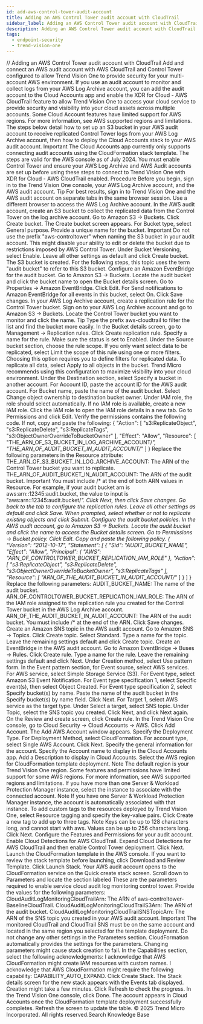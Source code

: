 ```yaml
---
id: add-aws-control-tower-audit-account
title: Adding an AWS Control Tower audit account with CloudTrail
sidebar_label: Adding an AWS Control Tower audit account with CloudTrail
description: Adding an AWS Control Tower audit account with CloudTrail
tags:
  - endpoint-security
  - trend-vision-one
---
```


/*<![CDATA[*/ $('#title').html($('meta[name=map-description]').attr('content')); /*]]>*/ Adding an AWS Control Tower audit account with CloudTrail Add and connect an AWS audit account with AWS CloudTrail and Control Tower configured to allow Trend Vision One to provide security for your multi-account AWS environment. If you use an audit account to monitor and collect logs from your AWS Log Archive account, you can add the audit account to the Cloud Accounts app and enable the XDR for Cloud - AWS CloudTrail feature to allow Trend Vision One to access your cloud service to provide security and visibility into your cloud assets across multiple accounts. Some Cloud Account features have limited support for AWS regions. For more information, see AWS supported regions and limitations. The steps below detail how to set up an S3 bucket in your AWS audit account to receive replicated Control Tower logs from your AWS Log Archive account, then how to deploy the Cloud Accounts stack to your AWS audit account. Important The Cloud Accounts app currently only supports connecting audit accounts using the CloudFormation stack template. The steps are valid for the AWS console as of July 2024. You must enable Control Tower and ensure your AWS Log Archive and AWS Audit accounts are set up before using these steps to connect to Trend Vision One with XDR for Cloud - AWS CloudTrail enabled. Procedure Before you begin, sign in to the Trend Vision One console, your AWS Log Archive account, and the AWS audit account. Tip For best results, sign in to Trend Vision One and the AWS audit account on separate tabs in the same browser session. Use a different browser to access the AWS Log Archive account. In the AWS audit account, create an S3 bucket to collect the replicated data from the Control Tower on the log archive account. Go to Amazon S3 → Buckets. Click Create bucket. The Create bucket screen appears. For Bucket type, select General purpose. Provide a unique name for the bucket. Important Do not use the prefix "aws-controltower" when naming the S3 bucket in your audit account. This might disable your ability to edit or delete the bucket due to restrictions imposed by AWS Control Tower. Under Bucket Versioning, select Enable. Leave all other settings as default and click Create bucket. The S3 bucket is created. For the following steps, this topic uses the term "audit bucket" to refer to this S3 bucket. Configure an Amazon EventBridge for the audit bucket. Go to Amazon S3 → Buckets. Locate the audit bucket and click the bucket name to open the Bucket details screen. Go to Properties → Amazon EventBridge. Click Edit. For Send notifications to Amazon EventBridge for all events in this bucket, select On. Click Save changes. In your AWS Log Archive account, create a replication rule for the Control Tower bucket. Sign on to your AWS Log Archive account and go to Amazon S3 → Buckets. Locate the Control Tower bucket you want to monitor and click the name. Tip Type the prefix aws-cloudtrail to filter the list and find the bucket more easily. In the Bucket details screen, go to Management → Replication rules. Click Create replication rule. Specify a name for the rule. Make sure the status is set to Enabled. Under the Source bucket section, choose the rule scope. If you only want select data to be replicated, select Limit the scope of this rule using one or more filters. Choosing this option requires you to define filters for replicated data. To replicate all data, select Apply to all objects in the bucket. Trend Micro recommends using this configuration to maximize visibility into your cloud environment. Under the Destination section, select Specify a bucket in another account. For Account ID, paste the account ID for the AWS audit account. For Bucket name, paste the name of the audit bucket. Select Change object ownership to destination bucket owner. Under IAM role, the role should select automatically. If no IAM role is available, create a new IAM role. Click the IAM role to open the IAM role details in a new tab. Go to Permissions and click Edit. Verify the permissions contains the following code. If not, copy and paste the following: { "Action": [ "s3:ReplicateObject", "s3:ReplicateDelete", "s3:ReplicateTags", "s3:ObjectOwnerOverrideToBucketOwner" ], "Effect": "Allow", "Resource": [ "THE_ARN_OF_S3_BUCKET_IN_LOG_ARCHIVE_ACCOUNT/*", "THE_ARN_OF_AUDIT_BUCKET_IN_AUDIT_ACCOUNT/*" ] } Replace the following parameters in the Resource attribute: THE_ARN_OF_S3_BUCKET_IN_LOG_ARCHIVE_ACCOUNT: The ARN of the Control Tower bucket you want to replicate. THE_ARN_OF_AUDIT_BUCKET_IN_AUDIT_ACCOUNT: The ARN of the audit bucket. Important You must include /* at the end of both ARN values in Resource. For example, if your audit bucket arn is aws:arn::12345:audit.bucket, the value to input is "aws:arn::12345:audit.bucket/*". Click Next, then click Save changes. Go back to the tab to configure the replication rules. Leave all other settings as default and click Save. When prompted, select whether or not to replicate existing objects and click Submit. Configure the audit bucket policies. In the AWS audit account, go to Amazon S3 → Buckets. Locate the audit bucket and click the name to access the Bucket details screen. Go to Permissions → Bucket policy. Click Edit. Copy and paste the following policy. { "Version": "2012-10-17", "Statement": [ { "Sid": "AUDIT_BUCKET_NAME", "Effect": "Allow", "Principal": { "AWS": "ARN_OF_CONTROLTOWER_BUCKET_REPLICATION_IAM_ROLE" }, "Action": [ "s3:ReplicateObject", "s3:ReplicateDelete", "s3:ObjectOwnerOverrideToBucketOwner", "s3:ReplicateTags" ], "Resource": [ "ARN_OF_THE_AUDIT_BUCKET_IN_AUDIT_ACCOUNT/*" ] } ] } Replace the following parameters: AUDIT_BUCKET_NAME: The name of the audit bucket. ARN_OF_CONTROLTOWER_BUCKET_REPLICATION_IAM_ROLE: The ARN of the IAM role assigned to the replication rule you created for the Control Tower bucket in the AWS Log Archive account. ARN_OF_THE_AUDIT_BUCKET_IN_AUDIT_ACCOUNT: The ARN of the audit bucket. You must include /* at the end of the ARN. Click Save changes. Create an Amazon SNS topic in the AWS audit account. Go to Amazon SNS → Topics. Click Create topic. Select Standard. Type a name for the topic. Leave the remaining settings default and click Create topic. Create an EventBridge in the AWS audit account. Go to Amazon EventBridge → Buses → Rules. Click Create rule. Type a name for the rule. Leave the remaining settings default and click Next. Under Creation method, select Use pattern form. In the Event pattern section, for Event source, select AWS services. For AWS service, select Simple Storage Service (S3). For Event type, select Amazon S3 Event Notification. For Event type specification 1, select Specific event(s), then select Object Created. For Event type specification 2, select Specify bucket(s) by name. Paste the name of the audit bucket in the Specify bucket(s) by name field. Click Next. For Target 1, select AWS service as the target type. Under Select a target, select SNS topic. Under Topic, select the SNS topic you created. Click Next, and click Next again. On the Review and create screen, click Create rule. In the Trend Vision One console, go to Cloud Security → Cloud Accounts → AWS. Click Add Account. The Add AWS Account window appears. Specify the Deployment Type. For Deployment Method, select CloudFormation. For account type, select Single AWS Account. Click Next. Specify the general information for the account. Specify the Account name to display in the Cloud Accounts app. Add a Description to display in Cloud Accounts. Select the AWS region for CloudFormation template deployment. Note The default region is your Trend Vision One region. Some features and permissions have limited support for some AWS regions. For more information, see AWS supported regions and limitations. If you have more than one Server & Workload Protection Manager instance, select the instance to associate with the connected account. Note If you have one Server & Workload Protection Manager instance, the account is automatically associated with that instance. To add custom tags to the resources deployed by Trend Vision One, select Resource tagging and specify the key-value pairs. Click Create a new tag to add up to three tags. Note Keys can be up to 128 characters long, and cannot start with aws. Values can be up to 256 characters long. Click Next. Configure the Features and Permissions for your audit account. Enable Cloud Detections for AWS CloudTrail. Expand Cloud Detections for AWS CloudTrail and then enable Control Tower deployment. Click Next. Launch the CloudFormation template in the AWS console. If you want to review the stack template before launching, click Download and Review Template. Click Launch Stack. Your AWS audit account opens to the CloudFormation service on the Quick create stack screen. Scroll down to Parameters and locate the section labeled These are the parameters required to enable service cloud audit log monitoring control tower. Provide the values for the following parameters: CloudAuditLogMonitoringCloudTrailArn: The ARN of aws-controltower-BaselineCloudTrail. CloudAuditLogMonitoringCloudTrailS3Arn: The ARN of the audit bucket. CloudAuditLogMonitoringCloudTrailSNSTopicArn: The ARN of the SNS topic you created in your AWS audit account. Important The monitored CloudTrail and CloudTrail SNS must be on the same account and located in the same region you selected for the template deployment. Do not change any other settings in the Parameters section. CloudFormation automatically provides the settings for the parameters. Changing parameters might cause stack creation to fail. In the Capabilities section, select the following acknowledgments: I acknowledge that AWS CloudFormation might create IAM resources with custom names. I acknowledge that AWS CloudFormation might require the following capability: CAPABILITY_AUTO_EXPAND. Click Create Stack. The Stack details screen for the new stack appears with the Events tab displayed. Creation might take a few minutes. Click Refresh to check the progress. In the Trend Vision One console, click Done. The account appears in Cloud Accounts once the CloudFormation template deployment successfully completes. Refresh the screen to update the table. © 2025 Trend Micro Incorporated. All rights reserved.Search Knowledge Base